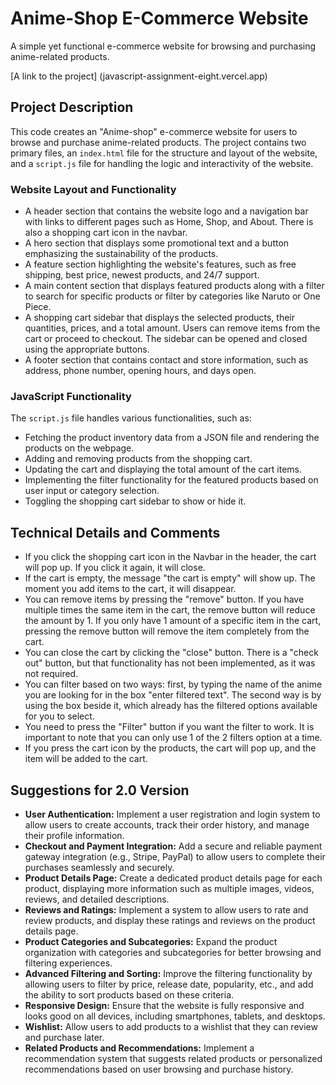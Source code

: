 # Anime-Shop E-Commerce Website

A simple yet functional e-commerce website for browsing and purchasing anime-related products.

[A link to the project] (javascript-assignment-eight.vercel.app)

## Project Description

This code creates an "Anime-shop" e-commerce website for users to browse and purchase anime-related products. The project contains two primary files, an `index.html` file for the structure and layout of the website, and a `script.js` file for handling the logic and interactivity of the website.

### Website Layout and Functionality

- A header section that contains the website logo and a navigation bar with links to different pages such as Home, Shop, and About. There is also a shopping cart icon in the navbar.
- A hero section that displays some promotional text and a button emphasizing the sustainability of the products.
- A feature section highlighting the website's features, such as free shipping, best price, newest products, and 24/7 support.
- A main content section that displays featured products along with a filter to search for specific products or filter by categories like Naruto or One Piece.
- A shopping cart sidebar that displays the selected products, their quantities, prices, and a total amount. Users can remove items from the cart or proceed to checkout. The sidebar can be opened and closed using the appropriate buttons.
- A footer section that contains contact and store information, such as address, phone number, opening hours, and days open.

### JavaScript Functionality

The `script.js` file handles various functionalities, such as:

- Fetching the product inventory data from a JSON file and rendering the products on the webpage.
- Adding and removing products from the shopping cart.
- Updating the cart and displaying the total amount of the cart items.
- Implementing the filter functionality for the featured products based on user input or category selection.
- Toggling the shopping cart sidebar to show or hide it.

## Technical Details and Comments

- If you click the shopping cart icon in the Navbar in the header, the cart will pop up. If you click it again, it will close.
- If the cart is empty, the message "the cart is empty" will show up. The moment you add items to the cart, it will disappear.
- You can remove items by pressing the "remove" button. If you have multiple times the same item in the cart, the remove button will reduce the amount by 1. If you only have 1 amount of a specific item in the cart, pressing the remove button will remove the item completely from the cart.
- You can close the cart by clicking the "close" button. There is a "check out" button, but that functionality has not been implemented, as it was not required.
- You can filter based on two ways: first, by typing the name of the anime you are looking for in the box "enter filtered text". The second way is by using the box beside it, which already has the filtered options available for you to select.
- You need to press the "Filter" button if you want the filter to work. It is important to note that you can only use 1 of the 2 filters option at a time.
- If you press the cart icon by the products, the cart will pop up, and the item will be added to the cart.

## Suggestions for 2.0 Version

- **User Authentication:** Implement a user registration and login system to allow users to create accounts, track their order history, and manage their profile information.
- **Checkout and Payment Integration:** Add a secure and reliable payment gateway integration (e.g., Stripe, PayPal) to allow users to complete their purchases seamlessly and securely.
- **Product Details Page:** Create a dedicated product details page for each product, displaying more information such as multiple images, videos, reviews, and detailed descriptions.
- **Reviews and Ratings:** Implement a system to allow users to rate and review products, and display these ratings and reviews on the product details page.
- **Product Categories and Subcategories:** Expand the product organization with categories and subcategories for better browsing and filtering experiences.
- **Advanced Filtering and Sorting:** Improve the filtering functionality by allowing users to filter by price, release date, popularity, etc., and add the ability to sort products based on these criteria.
- **Responsive Design:** Ensure that the website is fully responsive and looks good on all devices, including smartphones, tablets, and desktops.
- **Wishlist:** Allow users to add products to a wishlist that they can review and purchase later.
- **Related Products and Recommendations:** Implement a recommendation system that suggests related products or personalized recommendations based on user browsing and purchase history.